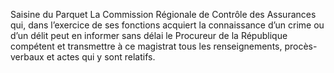 Saisine du Parquet
La Commission Régionale de Contrôle des Assurances qui, dans l’exercice de ses fonctions acquiert la connaissance d’un crime ou d’un délit peut en informer sans délai le Procureur de la République compétent et transmettre à ce magistrat tous les renseignements, procès-verbaux et actes qui y sont relatifs.